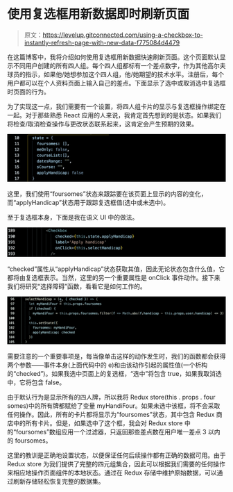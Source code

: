 # 使用复选框用新数据即时刷新页面

> 原文：<https://levelup.gitconnected.com/using-a-checkbox-to-instantly-refresh-page-with-new-data-f775084d4479>

在这篇博客中，我将介绍如何使用复选框用新数据快速刷新页面。这个页面默认显示不同用户创建的所有四人组。每个四人组都标有一个差点数字，作为其他高尔夫球员的指示，如果他/她想参加这个四人组，他/她期望的技术水平。注册后，每个用户都可以在个人资料页面上输入自己的差点。下面显示了选中或取消选中复选框时页面的行为。

为了实现这一点，我们需要有一个设置，将四人组卡片的显示与复选框操作绑定在一起。对于那些熟悉 React 应用的人来说，我肯定首先想到的是状态。如果我们将检查/取消检查操作与更改状态联系起来，这肯定会产生预期的效果。

![](img/9e094228bc51049dda9ce07eee8cb1fd.png)

这里，我们使用“foursomes”状态来跟踪要在该页面上显示的内容的变化，而“applyHandicap”状态用于跟踪复选框值(选中或未选中)。

至于复选框本身，下面是我在语义 UI 中的做法。

![](img/e08810a283c65455c1718530e82bedd7.png)

“checked”属性从“applyHandicap”状态获取其值，因此无论状态包含什么值，它都将由复选框表示。当然，这里的另一个重要属性是 onClick 事件动作。接下来我们将研究“选择障碍”函数，看看它是如何工作的。

![](img/2a8f4e11392d8e4329a200969743607f.png)

需要注意的一个重要事项是，每当像单击这样的动作发生时，我们的函数都会获得两个参数——事件本身(上面代码中的 e)和由该动作引起的属性值(一个析构的“checked”)。如果我选中页面上的复选框，“选中”将包含 true，如果我取消选中，它将包含 false。

由于默认行为是显示所有的四人牌，所以我将 Redux store(this . props . four somes)中的所有牌都赋给了变量 myHandiFour。如果未选中该框，将不会采取任何操作。因此，所有的卡片都将显示为“foursomes”状态，其中包含 Redux 商店中的所有卡片。但是，如果选中了这个框，我会对 Redux store 中的“foursomes”数组应用一个过滤器，只返回那些差点数在用户唯一差点 3 以内的 foursomes。

这里的教训是正确地设置状态，以便保证任何后续操作都有正确的数据可用。由于 Redux store 为我们提供了完整的四元组集合，因此可以根据我们需要的任何操作来相应地操作页面组件的本地状态。通过在 Redux 存储中维护原始数据，可以通过刷新存储轻松恢复完整的数据集。